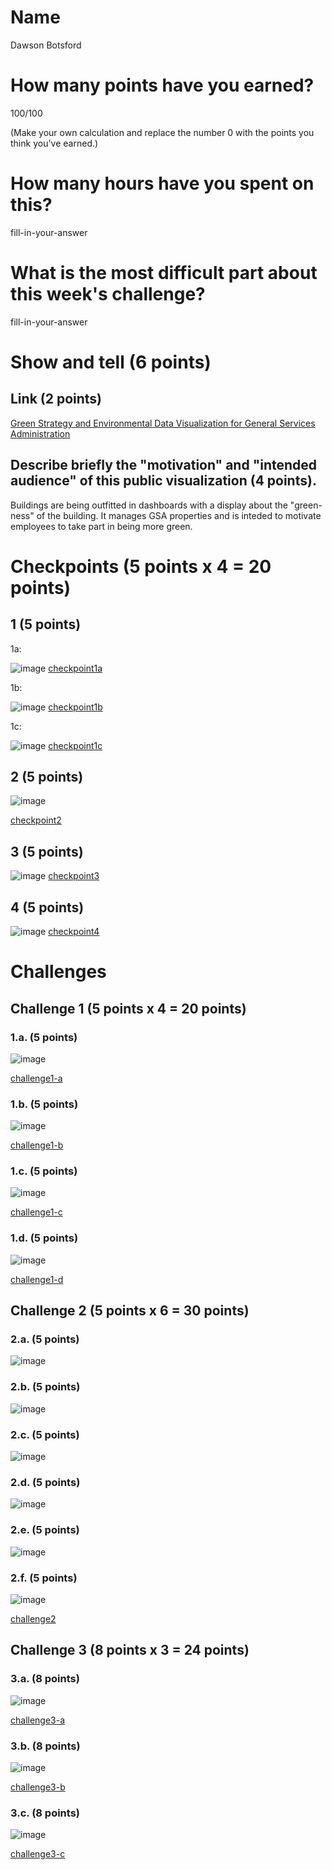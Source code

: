 # Name
Dawson Botsford

# How many points have you earned?
100/100

(Make your own calculation and replace the number 0 with the points you think you've earned.)

# How many hours have you spent on this?

fill-in-your-answer

# What is the most difficult part about this week's challenge?

fill-in-your-answer

# Show and tell (6 points)

## Link (2 points)

[Green Strategy and Environmental Data Visualization for General Services Administration](http://www.ideo.com/work/green-strategy-and-environmental-data-vis)

## Describe briefly the "motivation" and "intended audience" of this public visualization (4 points).
Buildings are being outfitted in dashboards with a display about the "green-ness" of the building. It manages GSA properties and is inteded to motivate employees to take part in being more green.

# Checkpoints (5 points x 4 = 20 points)

## 1 (5 points)
1a:

![image](http://i.imgur.com/43dBPTr.png)
[checkpoint1a](checkpoint1a.html)

1b:

![image](http://i.imgur.com/RLP43KM.png)
[checkpoint1b](checkpoint1b.html)

1c:

![image](http://i.imgur.com/qNSJ9pS.png)
[checkpoint1c](checkpoint1c.html)

## 2 (5 points)

![image](http://i.imgur.com/KIIiOXO.png)

[checkpoint2](checkpoint2.html)

## 3 (5 points)

![image](http://i.imgur.com/QUiK0jk.png)
[checkpoint3](checkpoint3.html)

## 4 (5 points)

![image](http://i.imgur.com/5VdnWyI.png)
[checkpoint4](checkpoint4.html)

# Challenges

## Challenge 1 (5 points x 4 = 20 points)

### 1.a. (5 points)

![image](http://i.imgur.com/XgzPZcS.png)

[challenge1-a](challenge1-a.html)

### 1.b. (5 points)

![image](http://i.imgur.com/lN8Xrd6.png)

[challenge1-b](checkpoint1-b.html)

### 1.c. (5 points)

![image](http://i.imgur.com/osWzmHQ.png)

[challenge1-c](checkpoint1-c.html)

### 1.d. (5 points)

![image](http://i.imgur.com/LDyUNdx.png)

[challenge1-d](checkpoint1-d.html)

## Challenge 2 (5 points x 6 = 30 points)

### 2.a. (5 points)

![image](http://i.imgur.com/SChIdvg.png)

### 2.b. (5 points)

![image](http://i.imgur.com/rKIUpi5.png)

### 2.c. (5 points)

![image](http://i.imgur.com/XsC5lEP.png)

### 2.d. (5 points)

![image](http://i.imgur.com/6IfjzHF.png)

### 2.e. (5 points)

![image](http://i.imgur.com/8ciTcS7.png)

### 2.f. (5 points)

![image](http://i.imgur.com/ZSOG06g.png)

[challenge2](checkpoint2.html)

## Challenge 3 (8 points x 3 = 24 points)

### 3.a. (8 points)

![image](image.png?raw=true)

[challenge3-a](checkpoint3-a.html)

### 3.b. (8 points)

![image](image.png?raw=true)

[challenge3-b](checkpoint3-b.html)

### 3.c. (8 points)

![image](image.png?raw=true)

[challenge3-c](checkpoint3-c.html)
